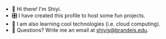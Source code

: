 - 🤖 Hi there! I'm Shiyi.
- 🎛️ I have created this profile to host some fun projects.
- 🍃 I am also learning cool technologies (i.e. cloud computing).
- 💌 Questions? Write me an email at shiyis@brandeis.edu.


<!--
**shiyisrsly/shiyisrsly** is a ✨ _special_ ✨ repository because its `README.md` (this file) appears on your GitHub profile.

Here are some ideas to get you started:


-->
